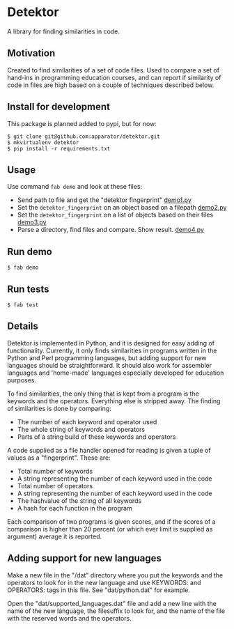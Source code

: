 # Detektor

A library for finding similarities in code.


## Motivation

Created to find similarities of a set of code files. Used to compare a set of
hand-ins in programming education courses, and can report if similarity of code
in files are high based on a couple of techniques described below.

## Install for development

This package is planned added to pypi, but for now:

    $ git clone git@github.com:apparator/detektor.git
    $ mkvirtualenv detektor
    $ pip install -r requirements.txt


## Usage

Use command `fab demo` and look at these files:

* Send path to file and get the "detektor fingerprint" [demo1.py](demo1.py)
* Set the `detektor_fingerprint` on an object based on a filepath [demo2.py](demo2.py)
* Set the `detektor_fingerprint` on a list of objects based on their files [demo3.py](demo3.py)
* Parse a directory, find files and compare. Show result. [demo4.py](demo4.py)

## Run demo

    $ fab demo

## Run tests

    $ fab test

## Details

Detektor is implemented in Python, and it is designed for easy adding of
functionality. Currently, it only finds similarities in programs written in the
Python and Perl programming languages, but adding support for new languages
should be straightforward. It should also work for assembler
languages and 'home-made' languages especially developed for education purposes.

To find similarities, the only thing that is kept from a program is the keywords
and the operators. Everything else is stripped away. The finding of similarities
is done by comparing:

* The number of each keyword and operator used 
* The whole string of keywords and operators
* Parts of a string build of these keywords and operators

A code supplied as a file handler opened for reading is given a tuple of values
as a "fingerprint". These are:

* Total number of keywords
* A string representing the number of each keyword used in the code
* Total number of operators
* A string representing the number of each keyword used in the code
* The hashvalue of the string of all keywords
* A hash for each function in the program

Each comparison of two programs is given scores, and if the scores of a
comparison is higher than 20 percent (or which ever limit is supplied as
argument) average it is reported.


## Adding support for new languages

Make a new file in the "/dat" directory where you put the keywords and the
operators to look for in the new language and use KEYWORDS: and OPERATORS: tags
in this file. See "dat/python.dat" for example.

Open the "dat/supported_languages.dat" file and add a new line with the name of
the new language, the filesuffix to look for, and the name of the file with the
reserved words and the operators.



